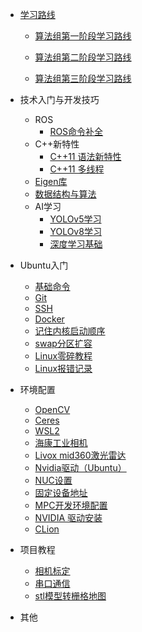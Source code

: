 - [学习路线](Learning_path.md)
  
  - [算法组第一阶段学习路线](Learning_path_1.md)
  
  - [算法组第二阶段学习路线](Learning_path_2.md)
  
  - [算法组第三阶段学习路线](Learning_path_3.md)
- 技术入门与开发技巧
  
  - ROS
    - [ROS命令补全](ROS_command_completion.md)
  - C++新特性
    - [C++11 语法新特性](C++11_grammar.md)
    - [C++11 多线程](C++_multi_threading.md)
  - [Eigen库](Eigen.md)
  - [数据结构与算法](Data_Structures_and_Algorithms.md)
  - AI学习
    - [YOLOv5学习](yolov5_learning.md)
    - [YOLOv8学习](yolov8_learning.md)
    - [深度学习基础](Fundamentals_of_Deep_Learning.md)
- Ubuntu入门
  
  - [基础命令](Basic_commands.md)
  - [Git](Git.md)
  - [SSH](SSH.md)
  - [Docker](Docker.md)
  - [记住内核启动顺序](Kernel_order.md)
  - [swap分区扩容](swap_expansion.md)
  - [Linux零碎教程](Linux_Fragmented_tutorials.md)
  - [Linux报错记录](Linux_Bug_log.md)
- 环境配置
  
  - [OpenCV](OpenCV.md)
  - [Ceres](Ceres.md)
  - [WSL2](WSL2.md)
  - [海康工业相机](hikvision.md)
  - [Livox mid360激光雷达](Livox.md)
  - [Nvidia驱动（Ubuntu）](Nvidia_driver.md)
  - [NUC设置](NUC_setting.md)
  - [固定设备地址](Fixed_equipment_address.md)
  - [MPC开发环境配置](MPC_setting.md)
  - [NVIDIA 驱动安装](NVIDIA_driver.md)
  - [CLion](CLion_setting.md)
- 项目教程
  
  - [相机标定](camera_calibration.md)
  - [串口通信](serial_communication.md)
  - [stl模型转栅格地图](stl_to_map.md)
- 其他
